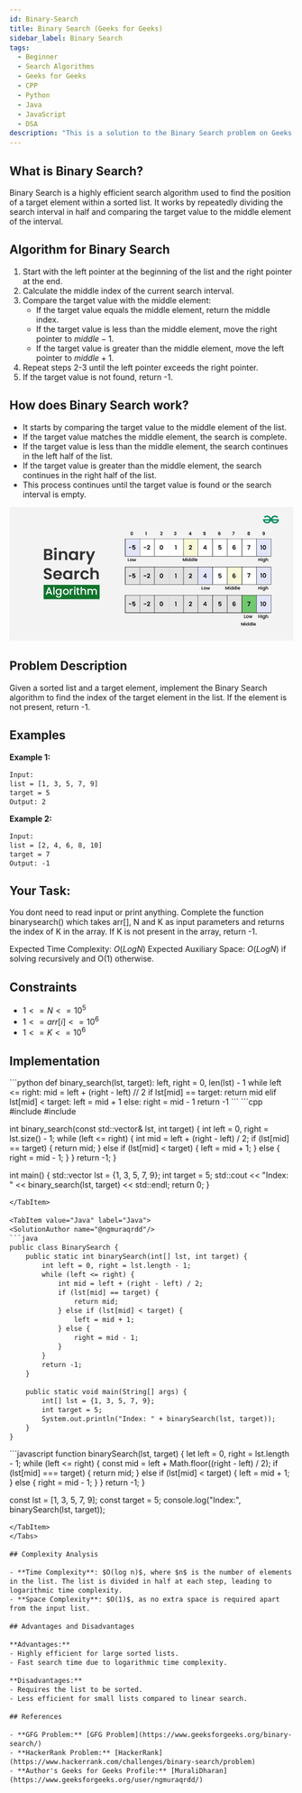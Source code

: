```yaml
---
id: Binary-Search
title: Binary Search (Geeks for Geeks)
sidebar_label: Binary Search
tags:
  - Beginner
  - Search Algorithms
  - Geeks for Geeks
  - CPP
  - Python
  - Java
  - JavaScript
  - DSA
description: "This is a solution to the Binary Search problem on Geeks for Geeks."
---
```


## What is Binary Search?

Binary Search is a highly efficient search algorithm used to find the position of a target element within a sorted list. It works by repeatedly dividing the search interval in half and comparing the target value to the middle element of the interval.

## Algorithm for Binary Search

1. Start with the left pointer at the beginning of the list and the right pointer at the end.
2. Calculate the middle index of the current search interval.
3. Compare the target value with the middle element:
   - If the target value equals the middle element, return the middle index.
   - If the target value is less than the middle element, move the right pointer to $middle - 1$.
   - If the target value is greater than the middle element, move the left pointer to $middle + 1$.
4. Repeat steps 2-3 until the left pointer exceeds the right pointer.
5. If the target value is not found, return -1.

## How does Binary Search work?

- It starts by comparing the target value to the middle element of the list.
- If the target value matches the middle element, the search is complete.
- If the target value is less than the middle element, the search continues in the left half of the list.
- If the target value is greater than the middle element, the search continues in the right half of the list.
- This process continues until the target value is found or the search interval is empty.

![Example for Binary Search(GFG)](../../assets/binnary-search-.webp)

## Problem Description

Given a sorted list and a target element, implement the Binary Search algorithm to find the index of the target element in the list. If the element is not present, return -1.

## Examples

**Example 1:**
```
Input:
list = [1, 3, 5, 7, 9]
target = 5
Output: 2
```

**Example 2:**
```
Input:
list = [2, 4, 6, 8, 10]
target = 7
Output: -1
```

## Your Task:  

You dont need to read input or print anything. Complete the function binarysearch() which takes arr[], N and K as input parameters and returns the index of K in the array. If K is not present in the array, return -1.


Expected Time Complexity: $O(LogN)$
Expected Auxiliary Space: $O(LogN)$ if solving recursively and O(1) otherwise.

## Constraints

- $1 <= N <= 10^5$
- $1 <= arr[i] <= 10^6$
- $1 <= K <= 10^6$

## Implementation

<Tabs>
  <TabItem value="Python" label="Python" default>
  <SolutionAuthor name="@ngmuraqrdd"/>
  ```python
  def binary_search(lst, target):
      left, right = 0, len(lst) - 1
      while left <= right:
          mid = left + (right - left) // 2
          if lst[mid] == target:
              return mid
          elif lst[mid] < target:
              left = mid + 1
          else:
              right = mid - 1
      return -1
  ```
  </TabItem>

  <TabItem value="C++" label="C++">
  <SolutionAuthor name="@ngmuraqrdd"/>
  ```cpp
  #include <iostream>
  #include <vector>

  int binary_search(const std::vector<int>& lst, int target) {
      int left = 0, right = lst.size() - 1;
      while (left <= right) {
          int mid = left + (right - left) / 2;
          if (lst[mid] == target) {
              return mid;
          } else if (lst[mid] < target) {
              left = mid + 1;
          } else {
              right = mid - 1;
          }
      }
      return -1;
  }

  int main() {
      std::vector<int> lst = {1, 3, 5, 7, 9};
      int target = 5;
      std::cout << "Index: " << binary_search(lst, target) << std::endl;
      return 0;
  }
  ```
  </TabItem>

  <TabItem value="Java" label="Java">
  <SolutionAuthor name="@ngmuraqrdd"/>
  ```java
  public class BinarySearch {
      public static int binarySearch(int[] lst, int target) {
          int left = 0, right = lst.length - 1;
          while (left <= right) {
              int mid = left + (right - left) / 2;
              if (lst[mid] == target) {
                  return mid;
              } else if (lst[mid] < target) {
                  left = mid + 1;
              } else {
                  right = mid - 1;
              }
          }
          return -1;
      }

      public static void main(String[] args) {
          int[] lst = {1, 3, 5, 7, 9};
          int target = 5;
          System.out.println("Index: " + binarySearch(lst, target));
      }
  }
  ```
  </TabItem>

  <TabItem value="JavaScript" label="JavaScript">
  <SolutionAuthor name="@ngmuraqrdd"/>
  ```javascript
  function binarySearch(lst, target) {
      let left = 0, right = lst.length - 1;
      while (left <= right) {
          const mid = left + Math.floor((right - left) / 2);
          if (lst[mid] === target) {
              return mid;
          } else if (lst[mid] < target) {
              left = mid + 1;
          } else {
              right = mid - 1;
          }
      }
      return -1;
  }

  const lst = [1, 3, 5, 7, 9];
  const target = 5;
  console.log("Index:", binarySearch(lst, target));
  ```
  </TabItem>
</Tabs>

## Complexity Analysis

- **Time Complexity**: $O(log n)$, where $n$ is the number of elements in the list. The list is divided in half at each step, leading to logarithmic time complexity.
- **Space Complexity**: $O(1)$, as no extra space is required apart from the input list.

## Advantages and Disadvantages

**Advantages:**
- Highly efficient for large sorted lists.
- Fast search time due to logarithmic time complexity.

**Disadvantages:**
- Requires the list to be sorted.
- Less efficient for small lists compared to linear search.

## References

- **GFG Problem:** [GFG Problem](https://www.geeksforgeeks.org/binary-search/)
- **HackerRank Problem:** [HackerRank](https://www.hackerrank.com/challenges/binary-search/problem)
- **Author's Geeks for Geeks Profile:** [MuraliDharan](https://www.geeksforgeeks.org/user/ngmuraqrdd/)